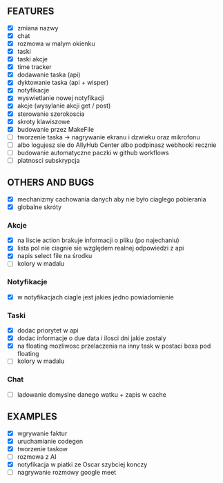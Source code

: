 ## FEATURES

- [x] zmiana nazwy
- [x] chat
- [x] rozmowa w malym okienku
- [x] taski 
- [x] taski akcje
- [x] time tracker
- [x] dodawanie taska (api)
- [x] dyktowanie taska (api + wisper)
- [x] notyfikacje
- [x] wyswietlanie nowej notyfikacji 
- [x] akcje (wysylanie akcji get / post)
- [x] sterowanie szerokoscia
- [x] skroty klawiszowe
- [x] budowanie przez MakeFile
- [ ] tworzenie taska -> nagrywanie ekranu i dzwieku oraz mikrofonu
- [ ] albo logujesz sie do AllyHub Center albo podpinasz webhooki recznie 
- [ ] budowanie automatyczne paczki w github workflows
- [ ] platnosci subskrypcja

## OTHERS AND BUGS

- [x] mechanizmy cachowania danych aby nie było ciaglego pobierania
- [x] globalne skróty

### Akcje

- [x] na liscie action brakuje informacji o pliku (po najechaniu)
- [x] lista pol nie ciagnie sie względem realnej odpowiedzi z api
- [x] napis select file na środku
- [ ] kolory w madalu

### Notyfikacje

- [x] w notyfikacjach ciagle jest jakies jedno powiadomienie

### Taski

- [x] dodac priorytet w api
- [x] dodac informacje o due data i ilosci dni jakie zostaly
- [x] na floating mozliwosc przelaczenia na inny task w postaci boxa pod floating
- [ ] kolory w madalu

### Chat

- [ ] ladowanie domyslne danego watku + zapis w cache 

## EXAMPLES

- [x] wgrywanie faktur
- [x] uruchamianie codegen
- [x] tworzenie taskow
- [ ] rozmowa z AI 
- [x] notyfikacja w piatki ze Oscar szybciej konczy
- [ ] nagrywanie rozmowy google meet
